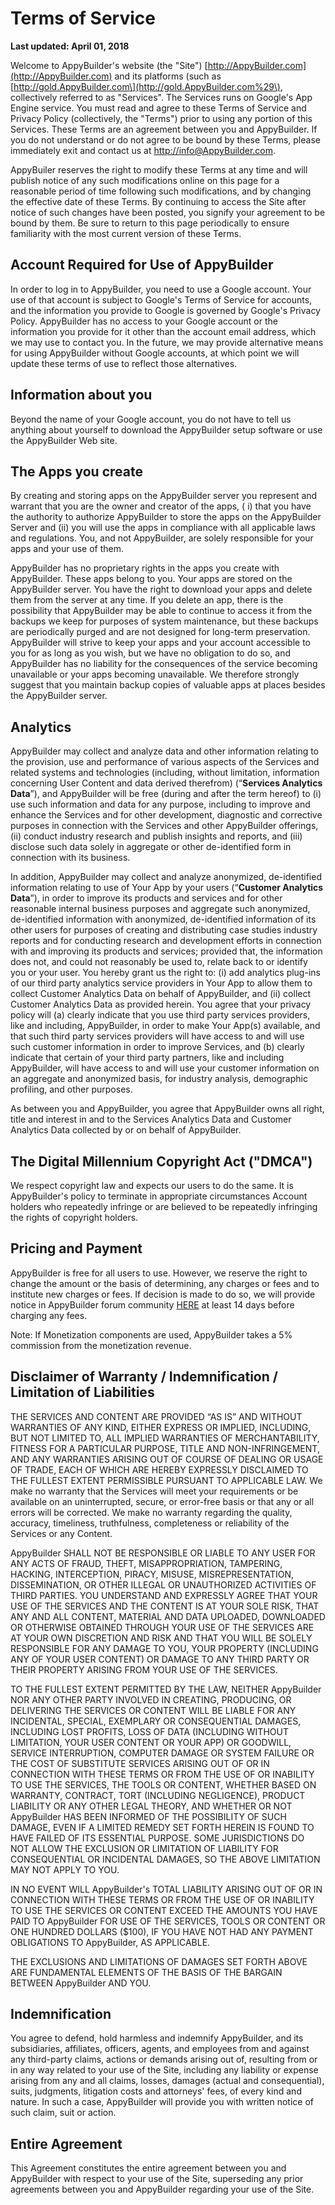 # Terms of Service

**Last updated: April 01, 2018**

Welcome to AppyBuilder's website \(the "Site"\) [http://AppyBuilder.com](http://AppyBuilder.com) and its platforms \(such as [http://gold.AppyBuilder.com\](http://gold.AppyBuilder.com%29\), collectively referred to as "Services". The Services runs on Google's App Engine service. You must read and agree to these Terms of Service and Privacy Policy \(collectively, the "Terms"\) prior to using any portion of this Services. These Terms are an agreement between you and AppyBuilder. If you do not understand or do not agree to be bound by these Terms, please immediately exit and contact us at [http://info@AppyBuilder.com](http://info@AppyBuilder.com).

AppyBuiler reserves the right to modify these Terms at any time and will publish notice of any such modifications online on this page for a reasonable period of time following such modifications, and by changing the effective date of these Terms. By continuing to access the Site after notice of such changes have been posted, you signify your agreement to be bound by them. Be sure to return to this page periodically to ensure familiarity with the most current version of these Terms.

## Account Required for Use of AppyBuilder

In order to log in to AppyBuilder, you need to use a Google account. Your use of that account is subject to Google's Terms of Service for accounts, and the information you provide to Google is governed by Google's Privacy Policy. AppyBuilder has no access to your Google account or the information you provide for it other than the account email address, which we may use to contact you. In the future, we may provide alternative means for using AppyBuilder without Google accounts, at which point we will update these terms of use to reflect those alternatives.

## Information about you

Beyond the name of your Google account, you do not have to tell us anything about yourself to download the AppyBuilder setup software or use the AppyBuilder Web site.

## The Apps you create

By creating and storing apps on the AppyBuilder server you represent and warrant that you are the owner and creator of the apps, \( i\) that you have the authority to authorize AppyBuilder to store the apps on the AppyBuilder Server and \(ii\) you will use the apps in compliance with all applicable laws and regulations. You, and not AppyBuilder, are solely responsible for your apps and your use of them.

AppyBuilder has no proprietary rights in the apps you create with AppyBuilder. These apps belong to you. Your apps are stored on the AppyBuilder server. You have the right to download your apps and delete them from the server at any time. If you delete an app, there is the possibility that AppyBuilder may be able to continue to access it from the backups we keep for purposes of system maintenance, but these backups are periodically purged and are not designed for long-term preservation. AppyBuilder will strive to keep your apps and your account accessible to you for as long as you wish, but we have no obligation to do so, and AppyBuilder has no liability for the consequences of the service becoming unavailable or your apps becoming unavailable. We therefore strongly suggest that you maintain backup copies of valuable apps at places besides the AppyBuilder server.

## Analytics

AppyBuilder may collect and analyze data and other information relating to the provision, use and performance of various aspects of the Services and related systems and technologies \(including, without limitation, information concerning User Content and data derived therefrom\) \(“**Services Analytics Data**”\), and AppyBuilder will be free \(during and after the term hereof\) to \(i\) use such information and data for any purpose, including to improve and enhance the Services and for other development, diagnostic and corrective purposes in connection with the Services and other AppyBuilder offerings, \(ii\) conduct industry research and publish insights and reports, and \(iii\) disclose such data solely in aggregate or other de-identified form in connection with its business.

In addition, AppyBuilder may collect and analyze anonymized, de-identified information relating to use of Your App by your users \(“**Customer Analytics Data**”\), in order to improve its products and services and for other reasonable internal business purposes and aggregate such anonymized, de-identified information with anonymized, de-identified information of its other users for purposes of creating and distributing case studies industry reports and for conducting research and development efforts in connection with and improving its products and services; provided that, the information does not, and could not reasonably be used to, relate back to or identify you or your user. You hereby grant us the right to: \(i\) add analytics plug-ins of our third party analytics service providers in Your App to allow them to collect Customer Analytics Data on behalf of AppyBuilder, and \(ii\) collect Customer Analytics Data as provided herein. You agree that your privacy policy will \(a\) clearly indicate that you use third party services providers, like and including, AppyBuilder, in order to make Your App\(s\) available, and that such third party services providers will have access to and will use such customer information in order to improve Services, and \(b\) clearly indicate that certain of your third party partners, like and including AppyBuilder, will have access to and will use your customer information on an aggregate and anonymized basis, for industry analysis, demographic profiling, and other purposes.

As between you and AppyBuilder, you agree that AppyBuilder owns all right, title and interest in and to the Services Analytics Data and Customer Analytics Data collected by or on behalf of AppyBuilder.

## The Digital Millennium Copyright Act \("DMCA"\)

We respect copyright law and expects our users to do the same. It is AppyBuilder's policy to terminate in appropriate circumstances Account holders who repeatedly infringe or are believed to be repeatedly infringing the rights of copyright holders.

## Pricing and Payment

AppyBuilder is free for all users to use. However, we reserve the right to change the amount or the basis of determining, any charges or fees and to institute new charges or fees. If decision is made to do so, we will provide notice in AppyBuilder forum community [HERE](http://Community.AppyBuilder.com) at least 14 days before charging any fees. 

Note: If Monetization components are used, AppyBuilder takes a 5% commission from the monetization revenue.

## Disclaimer of Warranty / Indemnification / Limitation of Liabilities

THE SERVICES AND CONTENT ARE PROVIDED “AS IS” AND WITHOUT WARRANTIES OF ANY KIND, EITHER EXPRESS OR IMPLIED, INCLUDING, BUT NOT LIMITED TO, ALL IMPLIED WARRANTIES OF MERCHANTABILITY, FITNESS FOR A PARTICULAR PURPOSE, TITLE AND NON-INFRINGEMENT, AND ANY WARRANTIES ARISING OUT OF COURSE OF DEALING OR USAGE OF TRADE, EACH OF WHICH ARE HEREBY EXPRESSLY DISCLAIMED TO THE FULLEST EXTENT PERMISSIBLE PURSUANT TO APPLICABLE LAW. We make no warranty that the Services will meet your requirements or be available on an uninterrupted, secure, or error-free basis or that any or all errors will be corrected. We make no warranty regarding the quality, accuracy, timeliness, truthfulness, completeness or reliability of the Services or any Content.

AppyBuilder SHALL NOT BE RESPONSIBLE OR LIABLE TO ANY USER FOR ANY ACTS OF FRAUD, THEFT, MISAPPROPRIATION, TAMPERING, HACKING, INTERCEPTION, PIRACY, MISUSE, MISREPRESENTATION, DISSEMINATION, OR OTHER ILLEGAL OR UNAUTHORIZED ACTIVITIES OF THIRD PARTIES. YOU UNDERSTAND AND EXPRESSLY AGREE THAT YOUR USE OF THE SERVICES AND THE CONTENT IS AT YOUR SOLE RISK, THAT ANY AND ALL CONTENT, MATERIAL AND DATA UPLOADED, DOWNLOADED OR OTHERWISE OBTAINED THROUGH YOUR USE OF THE SERVICES ARE AT YOUR OWN DISCRETION AND RISK AND THAT YOU WILL BE SOLELY RESPONSIBLE FOR ANY DAMAGE TO YOU, YOUR PROPERTY \(INCLUDING ANY OF YOUR USER CONTENT\) OR DAMAGE TO ANY THIRD PARTY OR THEIR PROPERTY ARISING FROM YOUR USE OF THE SERVICES.

TO THE FULLEST EXTENT PERMITTED BY THE LAW, NEITHER AppyBuilder NOR ANY OTHER PARTY INVOLVED IN CREATING, PRODUCING, OR DELIVERING THE SERVICES OR CONTENT WILL BE LIABLE FOR ANY INCIDENTAL, SPECIAL, EXEMPLARY OR CONSEQUENTIAL DAMAGES, INCLUDING LOST PROFITS, LOSS OF DATA \(INCLUDING WITHOUT LIMITATION, YOUR USER CONTENT OR YOUR APP\) OR GOODWILL, SERVICE INTERRUPTION, COMPUTER DAMAGE OR SYSTEM FAILURE OR THE COST OF SUBSTITUTE SERVICES ARISING OUT OF OR IN CONNECTION WITH THESE TERMS OR FROM THE USE OF OR INABILITY TO USE THE SERVICES, THE TOOLS OR CONTENT, WHETHER BASED ON WARRANTY, CONTRACT, TORT \(INCLUDING NEGLIGENCE\), PRODUCT LIABILITY OR ANY OTHER LEGAL THEORY, AND WHETHER OR NOT AppyBuilder HAS BEEN INFORMED OF THE POSSIBILITY OF SUCH DAMAGE, EVEN IF A LIMITED REMEDY SET FORTH HEREIN IS FOUND TO HAVE FAILED OF ITS ESSENTIAL PURPOSE. SOME JURISDICTIONS DO NOT ALLOW THE EXCLUSION OR LIMITATION OF LIABILITY FOR CONSEQUENTIAL OR INCIDENTAL DAMAGES, SO THE ABOVE LIMITATION MAY NOT APPLY TO YOU.

IN NO EVENT WILL AppyBuilder's TOTAL LIABILITY ARISING OUT OF OR IN CONNECTION WITH THESE TERMS OR FROM THE USE OF OR INABILITY TO USE THE SERVICES OR CONTENT EXCEED THE AMOUNTS YOU HAVE PAID TO AppyBuilder FOR USE OF THE SERVICES, TOOLS OR CONTENT OR ONE HUNDRED DOLLARS \($100\), IF YOU HAVE NOT HAD ANY PAYMENT OBLIGATIONS TO AppyBuilder, AS APPLICABLE.

THE EXCLUSIONS AND LIMITATIONS OF DAMAGES SET FORTH ABOVE ARE FUNDAMENTAL ELEMENTS OF THE BASIS OF THE BARGAIN BETWEEN AppyBuilder AND YOU.

## Indemnification

You agree to defend, hold harmless and indemnify AppyBuilder, and its subsidiaries, affiliates, officers, agents, and employees from and against any third-party claims, actions or demands arising out of, resulting from or in any way related to your use of the Site, including any liability or expense arising from any and all claims, losses, damages \(actual and consequential\), suits, judgments, litigation costs and attorneys' fees, of every kind and nature. In such a case, AppyBuilder will provide you with written notice of such claim, suit or action.

## Entire Agreement

This Agreement constitutes the entire agreement between you and AppyBuilder with respect to your use of the Site, superseding any prior agreements between you and AppyBuilder regarding your use of the Site.

